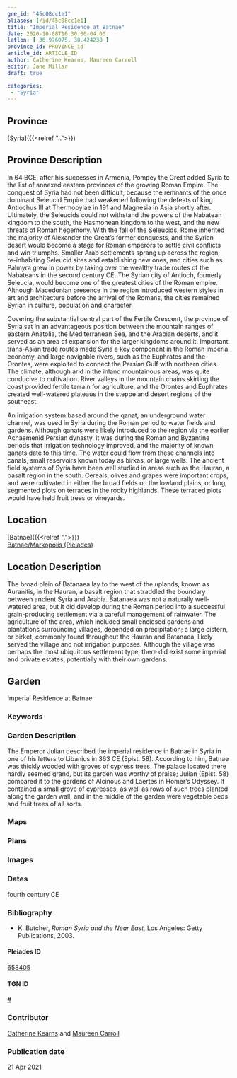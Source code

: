 ```yaml
---
gre_id: "45c08cc1e1"
aliases: [/id/45c08cc1e1]
title: "Imperial Residence at Batnae"
date: 2020-10-08T10:30:00-04:00
latlon: [ 36.976075, 38.424238 ]
province_id: PROVINCE_id
article_id: ARTICLE_ID
author: Catherine Kearns, Maureen Carroll
editor: Jane Millar
draft: true

categories:
 - "Syria"
---
```


## Province
[Syria]({{<relref "..">}})

## Province Description
In 64 BCE, after his successes in Armenia, Pompey the Great added Syria to the list of annexed eastern provinces of the growing Roman Empire.  The conquest of Syria had not been difficult, because the remnants of the once dominant Seleucid Empire had weakened following the defeats of king Antiochus III at Thermopylae in 191 and Magnesia in Asia shortly after.  Ultimately, the Seleucids could not withstand the powers of the Nabatean kingdom to the south, the Hasmonean kingdom to the west, and the new threats of Roman hegemony.  With the fall of the Seleucids, Rome inherited the majority of Alexander the Great’s former conquests, and the Syrian desert would become a stage for Roman emperors to settle civil conflicts and win triumphs.  Smaller Arab settlements sprang up across the region, re-inhabiting Seleucid sites and establishing new ones, and cities such as Palmyra grew in power by taking over the wealthy trade routes of the Nabateans in the second century CE.  The Syrian city of Antioch, formerly Seleucia, would become one of the greatest cities of the Roman empire. Although Macedonian presence in the region introduced western styles in art and architecture before the arrival of the Romans, the cities remained Syrian in culture, population and character.  

Covering the substantial central part of the Fertile Crescent, the province of Syria sat in an advantageous position between the mountain ranges of eastern Anatolia, the Mediterranean Sea, and the Arabian deserts, and it served as an area of expansion for the larger kingdoms around it. Important trans-Asian trade routes made Syria a key component in the Roman imperial economy, and large navigable rivers, such as the Euphrates and the Orontes, were exploited to connect the Persian Gulf with northern cities.  The climate, although arid in the inland mountainous areas, was quite conducive to cultivation. River valleys in the mountain chains skirting the coast provided fertile terrain for agriculture, and the Orontes and Euphrates created well-watered plateaus in the steppe and desert regions of the southeast.  

An irrigation system based around the qanat, an underground water channel, was used in Syria during the Roman period to water fields and gardens.  Although qanats were likely introduced to the region via the earlier Achaemenid Persian dynasty, it was during the Roman and Byzantine periods that irrigation technology improved, and the majority of known qanats date to this time.  The water could flow from these channels into canals, small reservoirs known today as birkas, or large wells.  The ancient field systems of Syria have been well studied in areas such as the Hauran, a basalt region in the south.  Cereals, olives and grapes were important crops, and were cultivated in either the broad fields on the lowland plains, or long, segmented plots on terraces in the rocky highlands.  These terraced plots would have held fruit trees or vineyards.

## Location

[Batnae]({{<relref ".">}}) \
[Batnae/Markopolis (Pleiades)](https://pleiades.stoa.org/places/658405)

<!--### Location Description-->

## Location Description
The broad plain of Batanaea lay to the west of the uplands, known as Auranitis, in the Hauran, a basalt region that straddled the boundary between ancient Syria and Arabia.  Batanaea was not a naturally well-watered area, but it did develop during the Roman period into a successful grain-producing settlement via a careful management of rainwater.  The agriculture of the area, which included small enclosed gardens and plantations surrounding villages, depended on precipitation; a large cistern, or birket, commonly found throughout the Hauran and Batanaea, likely served the village and not irrigation purposes.  Although the village was perhaps the most ubiquitous settlement type, there did exist some imperial and private estates, potentially with their own gardens.  

<!--## Sublocation-->

<!--### Sublocation Description-->

<!-- DESCRIPTION -->

## Garden
Imperial Residence at Batnae

### Keywords
<!--
literary description only
-->

### Garden Description
The Emperor Julian described the imperial residence in Batnae in Syria in one of his letters to Libanius in 363 CE (Epist. 58).  According to him, Batnae was thickly wooded with groves of cypress trees.  The palace located there hardly seemed grand, but its garden was worthy of praise; Julian (Epist. 58) compared it to the gardens of Alcinous and Laertes in Homer’s Odyssey.  It contained a small grove of cypresses, as well as rows of such trees planted along the garden wall, and in the middle of the garden were vegetable beds and fruit trees of all sorts.

### Maps

<!--
{{< figure src="IMG_URL" alt="ALT_TEXT" title="CAPTION" >}}
-->

### Plans
<!--
{{< figure src="IMG_URL" alt="ALT_TEXT" title="CAPTION" >}}
-->

### Images

<!--
{{< figure src="IMG_URL" alt="ALT_TEXT" title="CAPTION" >}}
-->

### Dates
fourth century CE

### Bibliography
- K. Butcher, *Roman Syria and the Near East,* Los Angeles: Getty Publications, 2003. 

<!--#### Periodo ID-->

<!-- [PERIODO_ID](https://pleiades.stoa.org/places/PLEIADES_ID) -->

#### Pleiades ID

[658405](https://pleiades.stoa.org/places/658405)

#### TGN ID
[#](#)

### Contributor
[Catherine Kearns](#) and [Maureen Carroll](#)

### Publication date

21 Apr 2021

<!--### Related articles-->

<!-- Links to other related articles. Leave blank for now -->